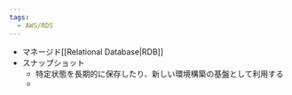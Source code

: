 ```yaml
---
tags:
  - AWS/RDS
---
```

- マネージド[[Relational Database|RDB]]
- スナップショット
	- 特定状態を長期的に保存したり、新しい環境構築の基盤として利用する
	- 